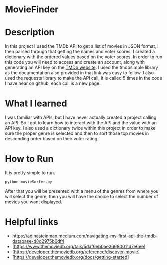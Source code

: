 # MovieFinder

# Description
In this project I used the TMDb API to get a list of movies in JSON format, I then parsed through that getting the names and voter scores. I created a dictionary with the ordered values based on the voter scores. In order to run this code you will need to access and create an account, along with generating an API key on the [TMDb website](https://www.themoviedb.org/). I used the tmdbsimple library as the documentation also provided in that link was easy to follow. I also used the requests library to make the API call, it is called 5 times in the code I have hear on github, each call is a new page.

# What I learned
I was familiar with APIs, but I have never actually created a project calling an API. So I got to learn how to interact with the API and the value with an API key. I also used a dictionary twice within this project in order to make sure the proper genre is selected and then to sort those top movies in descending order based on their voter rating. 

# How to Run
It is pretty simple to run.

```python movieSorter.py```

After that you will be presented with a menu of the genres from where you will select the genre, then you will have the choice to select the number of movies you want displayed.

# Helpful links
- https://adinasteinman.medium.com/navigating-my-first-api-the-tmdb-database-d8d2975b0df4
- [https://www.themoviedb.org/talk/5daf6eb0ae36680011d7e6ee]
- [https://developer.themoviedb.org/reference/discover-movie]
- [https://developer.themoviedb.org/docs/getting-started]
